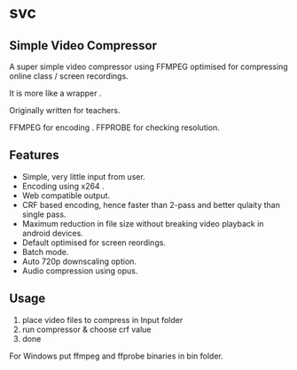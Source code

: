# svc
## Simple Video Compressor 


A super simple video compressor using FFMPEG 
optimised for compressing online class / screen recordings.

It is more like a wrapper .

Originally written for teachers.

FFMPEG for encoding .
FFPROBE for checking resolution.

## Features
* Simple, very little input from user.
* Encoding using x264 .
* Web compatible output.
* CRF based encoding, hence faster than 2-pass and better qulaity than single pass.
* Maximum reduction in file size without breaking 
video playback in android devices.
* Default optimised for screen reordings.
* Batch mode.
* Auto 720p downscaling option.
* Audio compression using opus.

## Usage

1. place video files to compress in Input folder
2. run compressor & choose crf value
3. done

For Windows  put ffmpeg  and ffprobe binaries in bin folder.
